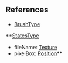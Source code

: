 ## References
  * [BrushType](VanillaBrushType.md)

**[StatesType](VanillaStatesType.md)
  * fileName: [Texture](Texture.md)
  * pixelBox: [Position](Position.md)**
